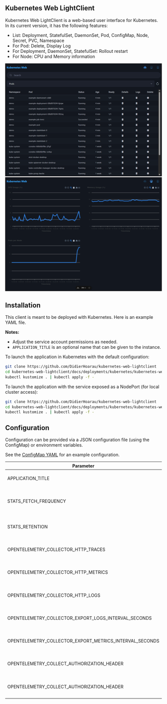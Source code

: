 ## Kubernetes Web LightClient

Kubernetes Web LightClient is a web-based user interface for Kubernetes. In its current version, it has the following features:

- List: Deployment, StatefulSet, DaemonSet, Pod, ConfigMap, Node, Secret, PVC, Namespace
- For Pod: Delete, Display Log
- For Deployment, DaemonSet, StatefulSet: Rollout restart
- For Node: CPU and Memory information

![Pods Screenshot](docs/images/pods.png?raw=true)
![Stats Screenshot](docs/images/stats.png?raw=true)

## Installation

This client is meant to be deployed with Kubernetes. Here is an example YAML file.

**Notes:**

- Adjust the service account permissions as needed.
- `APPLICATION_TITLE` is an optional name that can be given to the instance.

To launch the application in Kubernetes with the default configuration:

```bash
git clone https://github.com/DidierHoarau/kubernetes-web-lightclient
cd kubernetes-web-lightclient/docs/deployments/kubernetes/kubernetes-web-lightclient
kubectl kustomize . | kubectl apply -f -
```

To launch the application with the service exposed as a NodePort (for local cluster access):

```bash
git clone https://github.com/DidierHoarau/kubernetes-web-lightclient
cd kubernetes-web-lightclient/docs/deployments/kubernetes/kubernetes-web-lightclient-nodeports
kubectl kustomize . | kubectl apply -f -
```

## Configuration

Configuration can be provided via a JSON configuration file (using the ConfigMap) or environment variables.

See the [ConfigMap YAML](docs/deployments/kubernetes/kubernetes-web-lightclient/base/configmap.yaml) for an example configuration.

| Parameter                                               | Description                                           | Default       | Availability                        |
| ------------------------------------------------------- | ----------------------------------------------------- | ------------- | ----------------------------------- |
| APPLICATION_TITLE                                       | Name of the application (for PWA)                     | Kubernetes    | Environment variable                |
| STATS_FETCH_FREQUENCY                                   | Frequency (in seconds) to fetch stats from Kubernetes | 60            | Config file or environment variable |
| STATS_RETENTION                                         | Retention period (in seconds) for stats               | 86400 (1 day) | Config file or environment variable |
| OPENTELEMETRY_COLLECTOR_HTTP_TRACES                     | Hours before minute-level metrics are compressed      | 12            | Config file or environment variable |
| OPENTELEMETRY_COLLECTOR_HTTP_METRICS                    | Days before hour-level metrics are compressed         | 7             | Config file or environment variable |
| OPENTELEMETRY_COLLECTOR_HTTP_LOGS                       | OTEL collector endpoint for logs                      | (empty)       | Config file or environment variable |
| OPENTELEMETRY_COLLECTOR_EXPORT_LOGS_INTERVAL_SECONDS    | Interval (in seconds) to export logs                  | 60            | Config file or environment variable |
| OPENTELEMETRY_COLLECTOR_EXPORT_METRICS_INTERVAL_SECONDS | Interval (in seconds) to export metrics               | 60            | Config file or environment variable |
| OPENTELEMETRY_COLLECT_AUTHORIZATION_HEADER              | Authorization header for OTEL collection              | (empty)       | Config file or environment variable |
| OPENTELEMETRY_COLLECT_AUTHORIZATION_HEADER              | Authorization header for OTEL collection              | (empty)       | Config file or environment variable |
